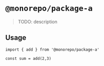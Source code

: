 # `@monorepo/package-a`

> TODO: description

## Usage

```
import { add } from '@monorepo/package-a'

const sum = add(2,3)
```
